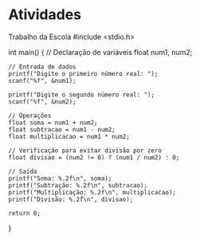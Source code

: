 # Atividades
Trabalho da Escola 
#include <stdio.h>

int main() {
    // Declaração de variáveis
    float num1, num2;

    // Entrada de dados
    printf("Digite o primeiro número real: ");
    scanf("%f", &num1);

    printf("Digite o segundo número real: ");
    scanf("%f", &num2);

    // Operações
    float soma = num1 + num2;
    float subtracao = num1 - num2;
    float multiplicacao = num1 * num2;

    // Verificação para evitar divisão por zero
    float divisao = (num2 != 0) ? (num1 / num2) : 0;

    // Saída
    printf("Soma: %.2f\n", soma);
    printf("Subtração: %.2f\n", subtracao);
    printf("Multiplicação: %.2f\n", multiplicacao);
    printf("Divisão: %.2f\n", divisao);

    return 0;
}
